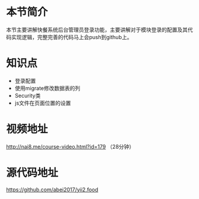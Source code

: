 # 本节简介
本节主要讲解快餐系统后台管理员登录功能，主要讲解对于模块登录的配置及其代码实现逻辑，完整完善的代码马上会push到github上。

# 知识点
- 登录配置
- 使用migrate修改数据表的列
- Security类
- js文件在页面位置的设置

# 视频地址
http://nai8.me/course-video.html?id=179 （28分钟）

# 源代码地址
https://github.com/abei2017/yii2.food
